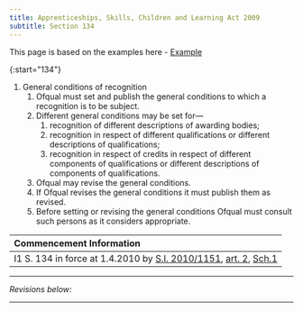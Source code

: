 ```yaml
---
title: Apprenticeships, Skills, Children and Learning Act 2009
subtitle: Section 134
---
```

This page is based on the examples here - [Example](https://www.legislation.gov.uk/ukpga/2009/22/section/134)

{:start="134"}
1. General conditions of recognition
   1. Ofqual must set and publish the general conditions to which a recognition is to be subject.
   2. Different general conditions may be set for—
      1. recognition of different descriptions of awarding bodies;
      2. recognition in respect of different qualifications or different descriptions of qualifications;
      3. recognition in respect of credits in respect of different components of qualifications or different descriptions of components of qualifications.
   3. Ofqual may revise the general conditions.
   4. If Ofqual revises the general conditions it must publish them as revised.
   5. Before setting or revising the general conditions Ofqual must consult such persons as it considers appropriate.

| Commencement Information |
| :-------------------------- |
| I1	S. 134 in force at 1.4.2010 by [S.I. 2010/1151](https://www.legislation.gov.uk/id/uksi/2010/1151), [art. 2](https://www.legislation.gov.uk/id/uksi/2010/1151/article/2), [Sch.1](https://www.legislation.gov.uk/id/uksi/2010/1151/schedule/1) |


---

*Revisions below:*
<script src="https://ajax.googleapis.com/ajax/libs/jquery/3.5.1/jquery.min.js"></script>
<script>
$.ajax({
  url: 'https://api.github.com/repos/DanGahanCGI/DanGahanCGI.github.io/commits?path=index.md&per_page=100',
  dataType: 'json',
  success: function(data) {
    var prevCommit = null;

    $.each(data, function(i, item) {
      var commitUrl = 'https://github.com/DanGahanCGI/DanGahanCGI.github.io/commit/' + item.sha;
      var diffUrl = prevCommit ? 'https://github.com/DanGahanCGI/DanGahanCGI.github.io/compare/' + prevCommit + '...' + item.sha : null;

      $('ul#commit-history').append('<li>' +
        '<a href="' + commitUrl + '" target="_blank">' + item.commit.author.name + ' committed on ' + item.commit.author.date + ': ' + item.commit.message + '</a>' +
        (diffUrl ? ' (<a href="' + diffUrl + '" target="_blank">View diff</a>)' : '') +
        '</li>');

      prevCommit = item.sha;
    });
  }
});

</script>
<ul id="commit-history"></ul>




---


